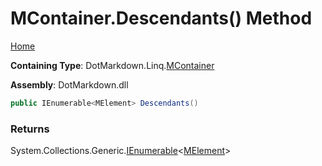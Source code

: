 # MContainer\.Descendants\(\) Method

[Home](../../../../README.md)

**Containing Type**: DotMarkdown\.Linq\.[MContainer](../README.md)

**Assembly**: DotMarkdown\.dll

```csharp
public IEnumerable<MElement> Descendants()
```

### Returns

System\.Collections\.Generic\.[IEnumerable](https://docs.microsoft.com/en-us/dotnet/api/system.collections.generic.ienumerable-1)\<[MElement](../../MElement/README.md)>

